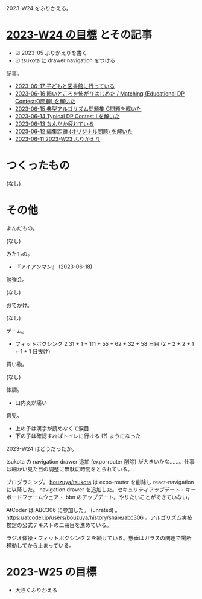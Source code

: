 2023-W24 をふりかえる。

# [2023-W24 の目標][2023-06-11] とその記事

- ☑ 2023-05 ふりかえりを書く
- ☑ tsukota に drawer navigation をつける

記事。

- [2023-06-17 子どもと図書館に行っている][2023-06-17]
- [2023-06-16 暗いところを怖がりはじめた / Matching (Educational DP Contest:O問題) を解いた][2023-06-16]
- [2023-06-15 典型アルゴリズム問題集 C問題を解いた][2023-06-15]
- [2023-06-14 Typical DP Contest I を解いた][2023-06-14]
- [2023-06-13 なんだか疲れている][2023-06-13]
- [2023-06-12 編集距離 (オリジナル問題) を解いた][2023-06-12]
- [2023-06-11 2023-W23 ふりかえり][2023-06-11]

# つくったもの

(なし)

# その他

よんだもの。

(なし)

みたもの。

- 『アイアンマン』 (2023-06-18)

勉強会。

(なし)

おでかけ。

(なし)

ゲーム。

- フィットボクシング 2 31 + 1 + 111 + 55 + 62 + 32 + 58 日目 (2 + 2 + 2 + 1 + 1  + 1 日抜け)

買い物。

(なし)

体調。

- 口内炎が痛い

育児。

- 上の子は漢字が読めなくて涙目
- 下の子は確認すればトイレに行ける (?) ようになった

2023-W24 はどうだったか。

tsukota の navigation drawer 追加 (expo-router 削除) が大きいかな……。仕事は細かい見た目の調整に無駄に時間をとられている。

プログラミング。 [bouzuya/tsukota] は expo-router を削除し react-navigation に以降した。 navigation drawer を追加した。セキュリティアップデート・キーボードファームウェア・ bbn のアップデート。やりたいことができていない。

AtCoder は ABC306 に参加した。 (unrated) 。 <https://atcoder.jp/users/bouzuya/history/share/abc306> 。アルゴリズム実技検定の公式テキストの二冊目を進めている。

ラジオ体操・フィットボクシング 2 を続けている。懸垂はガラスの関連で場所移動してから止まっている。

# 2023-W25 の目標

- 大きくふりかえる

[2023-06-11]: https://blog.bouzuya.net/2023/06/11/
[2023-06-12]: https://blog.bouzuya.net/2023/06/12/
[2023-06-13]: https://blog.bouzuya.net/2023/06/13/
[2023-06-14]: https://blog.bouzuya.net/2023/06/14/
[2023-06-15]: https://blog.bouzuya.net/2023/06/15/
[2023-06-16]: https://blog.bouzuya.net/2023/06/16/
[2023-06-17]: https://blog.bouzuya.net/2023/06/17/
[bouzuya/tsukota]: https://github.com/bouzuya/tsukota
